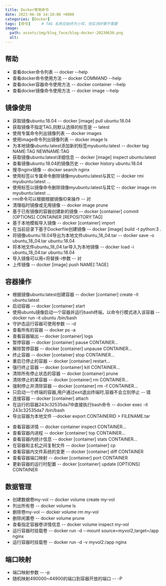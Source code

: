 ```yaml
---
title: Docker常用命令
date: 2023-06-30 14:10:00 +0800
categories: [Docker]
tags: [命令]     # TAG 名称应始终为小写，但实测好像不需要
image:
  path: assets/img/blog_face/blog-docker-20230630.png
  alt: 
---
```


## 帮助
- 查看docker命令列表 -- docker --help 
- 查看docker命令使用方法 -- docker COMMAND --help
- 查看docker容器命令使用方法 -- docker container --help
- 查看docker镜像命令使用方法 -- docker image --help

## 镜像使用
- 获取镜像ubuntu:18.04 -- docker [image] pull ubuntu:18.04
- 获取镜像不指定TAG,则默认选择的标签是 -- latest
- 使用专属命令列出镜像列表 -- docker images
- 使用image命令列出镜像列表 -- docker image ls
- 为本地镜像ubuntu:latest添加新的标签myubuntu:latest -- docker tag NAME:TAG NEWNAME:TAG
- 获取镜像ubuntu:latest详细信息 -- docker [image] inspect ubuntu:latest
- 查看镜像ubuntu:18.04的镜像历史 -- docker history ubuntu:18.04
- 搜寻nginx镜像 -- docker search nginx
- 使用标签以专属命令删除镜像myubuntu:latest与其它 -- docker rmi myubuntu:latest ...
- 使用标签以镜像命令删除镜像myubuntu:latest与其它 -- docker image rm myubuntu:latest ...
- rmi命令可以根据根据镜像ID来操作 -- 对
- 清理临时镜像或无用镜像 -- docker image prune
- 基于已有镜像的容器创建新的镜像 -- docker [container] commit [OPTIONS] CONTAINER [REPOSITORY:TAG]
- 基于本地模板导入镜像 -- docker [container] import
- 在当前目录下基于Dockerfile创建镜像 -- docker [image] build -t python:3 .
- 将镜像ubuntu:18.04导出为本地文件ubuntu_18_04.tar -- docker save -o ubuntu_18_04.tar ubuntu:18.04
- 将本地文件ubuntu_18_04.tar导入为本地镜像 -- docker load -i ubuntu_18_04.tar ubuntu:18.04
- 导入镜像可以用<将替换-i参数 -- 对
- 上传镜像 -- docker [image] push NAME[:TAGE]


## 容器操作
- 根据镜像ubuntu:latest创建容器 -- docker [container] create -it ubuntu:latest
- 启动容器 -- docker [container] start
- 使用ubuntu镜像启动一个容器并运行bash终端，以命令行模式进入该容器 -- docker run -it ubuntu /bin/bash
- 守护态运行容器可使用参数 -- -d
- 查看所有的容器 -- docker ps -a
- 查看容器输出 -- docker [container] logs
- 暂停容器 -- docker [container] pause CONTAINER...
- 解除暂停容器 -- docker [container] unpause CONTAINER...
- 终止容器 -- docker [container] stop CONTAINER...
- 重启已停止的容器 --  docker [container] restart...
- 强行终止容器 -- docker [container] kill CONTAINER...
- 清除所有停止状态的容器 -- docker [container] prune
- 清除停止的某容器 -- docker [container] rm CONTAINER...
- 强制停止并清除容器 -- docker [container] rm -f CONTAINER...
- 只启动一个终端的容器,用户通过exit退出终端时,容器不会立刻停止 -- 错
- 连接容器 -- docker [container] attach
- 在运行的容器243c32535da7中直接执行bash命令 -- docker exec -it 243c32535da7 /bin/bash
- 导出容器为本地文件 --docker export CONTAINERID > FILENAME.tar
<!-- - 将快照文件 ubuntu.tar 导入到镜像 test/ubuntu:v1 -- cat docker/ubuntu.tar | docker import - test/ubuntu:v1 -->
- 查看容器详情 -- docker container inspect CONTAINER...
- 查看容器内进程 -- docker [container] top CONTAINER...
- 查看容器内统计信息 -- docker [container] stats CONTAINER...
- 在容器和主机之间复制文件 -- docker [container] cp 
- 查看容器内文件系统的变更 -- docker [container] diff CONTAINER
- 查看容器端口映射 -- docker [container] port CONTAINER
- 更新容器的运行时配置 -- docker [container] update [OPTIONS] CONTAINER


## 数据管理
- 创建数据卷my-vol -- docker volume create my-vol
- 列出所有卷 -- docker volume ls
- 删除卷my-vol -- docker volume rm my-vol
- 删除闲置卷 -- docker volume prune
- 查看指定容器卷详情信息 -- docker volume inspect my-vol
- 运行容器时挂载卷 -- docker run -d --mount source=myvol2,target=/app nginx
- 运行容器时挂载卷 -- docker run -d -v myvol2:/app nginx

## 端口映射
- 端口映射参数 -- -p
- 随机映射490000~44900的端口到容器开放的端口 -- -P

